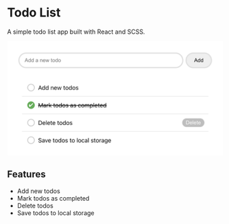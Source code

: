 # Todo List

A simple todo list app built with React and SCSS.

![Todo List](./assets/images/to-do-list-screenshot.png)

## Features

- Add new todos
- Mark todos as completed
- Delete todos
- Save todos to local storage
